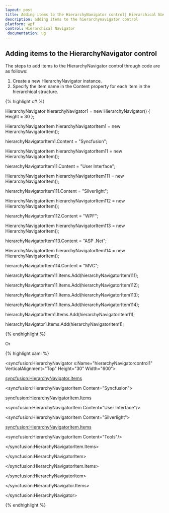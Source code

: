 ```yaml
---
layout: post
title: Adding items to the HierarchyNavigator control| Hierarchical Navigator | Wpf | Syncfusion
description: adding items to the hierarchynavigator control
platform: wpf
control: Hierarchical Navigator
 documentation: ug
---
```


## Adding items to the HierarchyNavigator control

The steps to add items to the HierarchyNavigator control through code are as follows:

1. Create a new HierarchyNavigator instance.
2. Specify the item name in the Content property for each item in the hierarchical structure.


{% highlight c# %}




HierarchyNavigator hierarchyNavigator1 = new HierarchyNavigator() { Height = 30 };



HierarchyNavigatorItem hierarchyNavigatorItem1 = new HierarchyNavigatorItem();

hierarchyNavigatorItem1.Content = "Syncfusion";



HierarchyNavigatorItem hierarchyNavigatorItem11 = new HierarchyNavigatorItem();

hierarchyNavigatorItem11.Content = "User Interface";



HierarchyNavigatorItem hierarchyNavigatorItem111 = new HierarchyNavigatorItem();

hierarchyNavigatorItem111.Content = "Silverlight";

HierarchyNavigatorItem hierarchyNavigatorItem112 = new HierarchyNavigatorItem();

hierarchyNavigatorItem112.Content = "WPF";

HierarchyNavigatorItem hierarchyNavigatorItem113 = new HierarchyNavigatorItem();

hierarchyNavigatorItem113.Content = "ASP .Net";

HierarchyNavigatorItem hierarchyNavigatorItem114 = new HierarchyNavigatorItem();

hierarchyNavigatorItem114.Content = "MVC";



hierarchyNavigatorItem11.Items.Add(hierarchyNavigatorItem111);

hierarchyNavigatorItem11.Items.Add(hierarchyNavigatorItem112);

hierarchyNavigatorItem11.Items.Add(hierarchyNavigatorItem113);

hierarchyNavigatorItem11.Items.Add(hierarchyNavigatorItem114);



hierarchyNavigatorItem1.Items.Add(hierarchyNavigatorItem11);



hierarchyNavigator1.Items.Add(hierarchyNavigatorItem1);

{% endhighlight %}

Or

{% highlight xaml %}



<syncfusion:HierarchyNavigator x:Name="hierarchyNavigatorcontrol1"     VerticalAlignment="Top" Height="30" Width="600">

<syncfusion:HierarchyNavigator.Items>

<syncfusion:HierarchyNavigatorItem Content="Syncfusion">

<syncfusion:HierarchyNavigatorItem.Items>

<syncfusion:HierarchyNavigatorItem Content="User Interface"/>

<syncfusion:HierarchyNavigatorItem Content="Silverlight">

<syncfusion:HierarchyNavigatorItem.Items>

<syncfusion:HierarchyNavigatorItem Content="Tools"/>

</syncfusion:HierarchyNavigatorItem.Items>

</syncfusion:HierarchyNavigatorItem>

</syncfusion:HierarchyNavigatorItem.Items>

</syncfusion:HierarchyNavigatorItem>

</syncfusion:HierarchyNavigator.Items>

</syncfusion:HierarchyNavigator>

{% endhighlight %}

